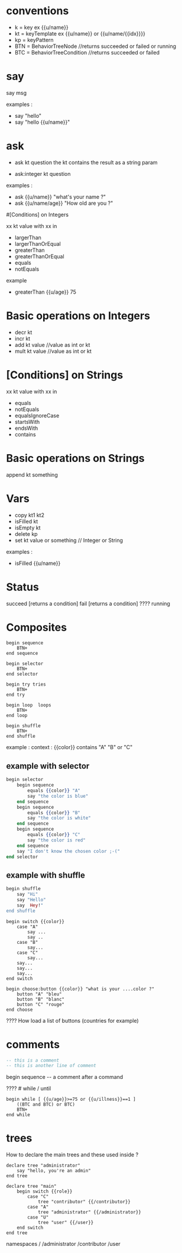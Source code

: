 # conventions
- k = key 			ex {{u/name}}
- kt = keyTemplate  	ex {{u/name}} or {{u/name/{{idx}}}}
- kp = keyPattern
- BTN = BehaviorTreeNode  //returns succeeded or failed or running
- BTC = BehaviorTreeCondition //returns succeeded or failed

# say
say msg 

examples : 
- say "hello"
- say "hello {{u/name}}"

# ask
- ask kt question
the kt contains the result as a string param

- ask:integer kt question

examples : 
- ask {{u/name}} "what's your name ?"
- ask {{u/name/age}} "How old are you ?"

#[Conditions] on Integers

xx kt value
with xx in  
- largerThan
- largerThanOrEqual
- greaterThan
- greaterThanOrEqual
- equals 
- notEquals

example 
- greaterThan {{u/age}} 75

# Basic operations on Integers

- decr kt
- incr kt
- add kt value   //value as int or kt
- mult kt value     //value as int or kt

# [Conditions] on Strings

xx kt value
with xx in  
- equals
- notEquals
- equalsIgnoreCase
- startsWith
- endsWith
- contains

# Basic operations on Strings

append kt something

# Vars
- copy kt1 kt2
- isFilled kt
- isEmpty kt
- delete kp 
- set kt value or something  // Integer or String

examples : 
- isFilled {{u/name}}

# Status
succeed [returns a condition]
fail [returns a condition]
???? running 

# Composites 

```
begin sequence 
	BTN+
end sequence
	
begin selector 
	BTN+
end selector

begin try tries
	BTN+
end try

begin loop  loops
	BTN+
end loop

begin shuffle
	BTN+
end shuffle
```

example :
context : {{color}} contains "A" "B" or "C"

## example with selector 

``` ex selector
begin selector 
	begin sequence 
		equals {{color}} "A"
		say "the color is blue"
	end sequence
	begin sequence
		equals {{color}} "B"
		say "the color is white"
	end sequence
	begin sequence
		equals {{color}} "C"
		say "the color is red"
	end sequence
	say "I don't know the chosen color ;-("
end selector
```
## example with shuffle

``` ex shuffle
begin shuffle
	say "Hi"
	say "Hello"
	say  Hey!"
end shuffle
```
```
begin switch {{color}}
	case "A"
		say ...	
		say ..
	case "B"
		say...	
	case "C"
		say...	
	say...	
	say...	
	say...	
end switch
```
```choose
begin choose:button {{color}} "what is your ....color ?" 
	button "A" "bleu" 
	button "B" "blanc"
	button "C" "rouge"
end choose
```

???? How load a list of buttons (countries for example) 

# comments
``` comments 
-- this is a comment 
-- this is another line of comment
```

begin sequence -- a comment after a command
 
???? # while / until
``` while ???
begin while [ {{u/age}}>=75 or {{u/illness}}==1 ]
	((BTC and BTC) or BTC)  
	BTN+
end while 
```	

# trees
How to declare the main trees and these used inside ?

```
declare tree "administrator"
	say "hello, you're an admin"
end tree
```

```
declare tree "main"
	begin switch {{role}}
		case "C"
			tree "contributor" {{/contributor}}
		case "A"
			tree "administrator" {{/administrator}}
		case "U"
			tree "user" {{/user}} 	
	end switch 
end tree
```

namespaces
/
/administrator
/contributor 
/user


